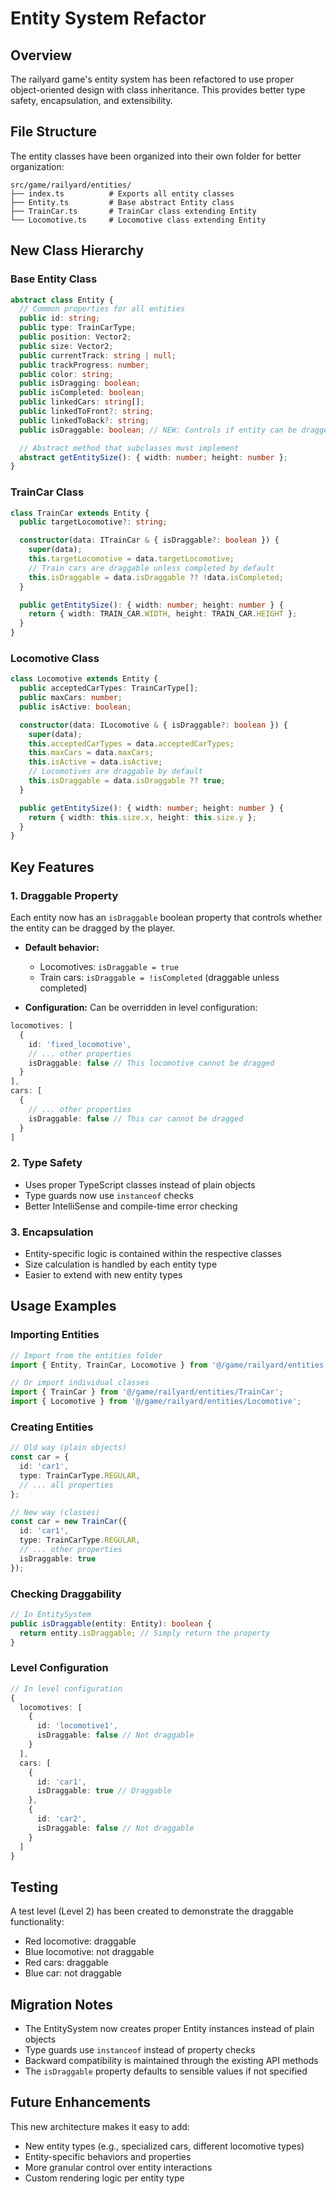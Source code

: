 # Entity System Refactor

## Overview

The railyard game's entity system has been refactored to use proper object-oriented design with class inheritance. This provides better type safety, encapsulation, and extensibility.

## File Structure

The entity classes have been organized into their own folder for better organization:

```
src/game/railyard/entities/
├── index.ts          # Exports all entity classes
├── Entity.ts         # Base abstract Entity class
├── TrainCar.ts       # TrainCar class extending Entity
└── Locomotive.ts     # Locomotive class extending Entity
```

## New Class Hierarchy

### Base Entity Class
```typescript
abstract class Entity {
  // Common properties for all entities
  public id: string;
  public type: TrainCarType;
  public position: Vector2;
  public size: Vector2;
  public currentTrack: string | null;
  public trackProgress: number;
  public color: string;
  public isDragging: boolean;
  public isCompleted: boolean;
  public linkedCars: string[];
  public linkedToFront?: string;
  public linkedToBack?: string;
  public isDraggable: boolean; // NEW: Controls if entity can be dragged

  // Abstract method that subclasses must implement
  abstract getEntitySize(): { width: number; height: number };
}
```

### TrainCar Class
```typescript
class TrainCar extends Entity {
  public targetLocomotive?: string;

  constructor(data: ITrainCar & { isDraggable?: boolean }) {
    super(data);
    this.targetLocomotive = data.targetLocomotive;
    // Train cars are draggable unless completed by default
    this.isDraggable = data.isDraggable ?? !data.isCompleted;
  }

  public getEntitySize(): { width: number; height: number } {
    return { width: TRAIN_CAR.WIDTH, height: TRAIN_CAR.HEIGHT };
  }
}
```

### Locomotive Class
```typescript
class Locomotive extends Entity {
  public acceptedCarTypes: TrainCarType[];
  public maxCars: number;
  public isActive: boolean;

  constructor(data: ILocomotive & { isDraggable?: boolean }) {
    super(data);
    this.acceptedCarTypes = data.acceptedCarTypes;
    this.maxCars = data.maxCars;
    this.isActive = data.isActive;
    // Locomotives are draggable by default
    this.isDraggable = data.isDraggable ?? true;
  }

  public getEntitySize(): { width: number; height: number } {
    return { width: this.size.x, height: this.size.y };
  }
}
```

## Key Features

### 1. Draggable Property
Each entity now has an `isDraggable` boolean property that controls whether the entity can be dragged by the player.

- **Default behavior:**
  - Locomotives: `isDraggable = true`
  - Train cars: `isDraggable = !isCompleted` (draggable unless completed)

- **Configuration:** Can be overridden in level configuration:
```typescript
locomotives: [
  {
    id: 'fixed_locomotive',
    // ... other properties
    isDraggable: false // This locomotive cannot be dragged
  }
],
cars: [
  {
    // ... other properties
    isDraggable: false // This car cannot be dragged
  }
]
```

### 2. Type Safety
- Uses proper TypeScript classes instead of plain objects
- Type guards now use `instanceof` checks
- Better IntelliSense and compile-time error checking

### 3. Encapsulation
- Entity-specific logic is contained within the respective classes
- Size calculation is handled by each entity type
- Easier to extend with new entity types

## Usage Examples

### Importing Entities
```typescript
// Import from the entities folder
import { Entity, TrainCar, Locomotive } from '@/game/railyard/entities';

// Or import individual classes
import { TrainCar } from '@/game/railyard/entities/TrainCar';
import { Locomotive } from '@/game/railyard/entities/Locomotive';
```

### Creating Entities
```typescript
// Old way (plain objects)
const car = {
  id: 'car1',
  type: TrainCarType.REGULAR,
  // ... all properties
};

// New way (classes)
const car = new TrainCar({
  id: 'car1',
  type: TrainCarType.REGULAR,
  // ... other properties
  isDraggable: true
});
```

### Checking Draggability
```typescript
// In EntitySystem
public isDraggable(entity: Entity): boolean {
  return entity.isDraggable; // Simply return the property
}
```

### Level Configuration
```typescript
// In level configuration
{
  locomotives: [
    {
      id: 'locomotive1',
      isDraggable: false // Not draggable
    }
  ],
  cars: [
    {
      id: 'car1',
      isDraggable: true // Draggable
    },
    {
      id: 'car2',
      isDraggable: false // Not draggable
    }
  ]
}
```

## Testing

A test level (Level 2) has been created to demonstrate the draggable functionality:
- Red locomotive: draggable
- Blue locomotive: not draggable
- Red cars: draggable
- Blue car: not draggable

## Migration Notes

- The EntitySystem now creates proper Entity instances instead of plain objects
- Type guards use `instanceof` instead of property checks
- Backward compatibility is maintained through the existing API methods
- The `isDraggable` property defaults to sensible values if not specified

## Future Enhancements

This new architecture makes it easy to add:
- New entity types (e.g., specialized cars, different locomotive types)
- Entity-specific behaviors and properties
- More granular control over entity interactions
- Custom rendering logic per entity type
